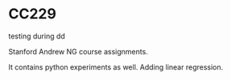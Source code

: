 # CC229



testing during dd

Stanford Andrew NG course assignments.

It contains python experiments as well.
Adding linear regression.
